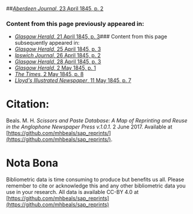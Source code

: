 ##[*Aberdeen Journal*, 23 April 1845, p. 2](https://mhbeals.github.io/sap_html/Aberdeen-Journal/Aberdeen-Journal-23-April-1845-p-2)

### Content from this page previously appeared in:
+ [*Glasgow Herald*, 21 April 1845, p. 3](https://mhbeals.github.io/sap_html/Glasgow-Herald/Glasgow-Herald-21-April-1845-p-3)### Content from this page subsequently appeared in:
+ [*Glasgow Herald*, 25 April 1845, p. 3](https://mhbeals.github.io/sap_html/Glasgow-Herald/Glasgow-Herald-25-April-1845-p-3)
+ [*Ipswich Journal*, 26 April 1845, p. 2](https://mhbeals.github.io/sap_html/Ipswich-Journal/Ipswich-Journal-26-April-1845-p-2)
+ [*Glasgow Herald*, 28 April 1845, p. 3](https://mhbeals.github.io/sap_html/Glasgow-Herald/Glasgow-Herald-28-April-1845-p-3)
+ [*Glasgow Herald*, 2 May 1845, p. 1](https://mhbeals.github.io/sap_html/Glasgow-Herald/Glasgow-Herald-2-May-1845-p-1)
+ [*The Times*, 2 May 1845, p. 8](https://mhbeals.github.io/sap_html/The-Times/The-Times-2-May-1845-p-8)
+ [*Lloyd's Illustrated Newspaper*, 11 May 1845, p. 7](https://mhbeals.github.io/sap_html/Lloyd's-Illustrated-Newspaper/Lloyd's-Illustrated-Newspaper-11-May-1845-p-7)
                    
# Citation: 

Beals. M. H. *Scissors and Paste Database: A Map of Reprinting and Reuse in the Anglophone Newspaper Press v.1.0.1.* 2 June 2017. Available at [https://github.com/mhbeals/sap_reprints/](https://github.com/mhbeals/sap_reprints/). 
                    
# Nota Bona

Bibliometric data is time consuming to produce but benefits us all. Please remember to cite or acknowledge this and any other bibliometric data you use in your research. All data is available CC-BY 4.0 at [https://github.com/mhbeals/sap_reprints](https://github.com/mhbeals/sap_reprints)